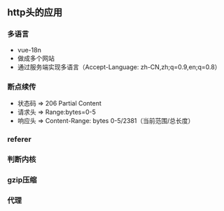 ## http头的应用

### 多语言

* vue-18n
* 做成多个网站
* 通过服务端实现多语言（Accept-Language: zh-CN,zh;q=0.9,en;q=0.8）


### 断点续传

* 状态码 => 206 Partial Content
* 请求头 => Range:bytes=0-5
* 响应头 => Content-Range: bytes 0-5/2381（当前范围/总长度）

### referer

### 判断内核

### gzip压缩

### 代理